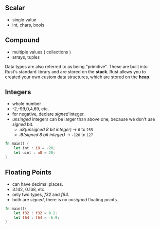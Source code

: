## Scalar
- single value
- int, chars, bools
## Compound
- multiple values ( collections )
- arrays, tuples

Data types are also referred to as being "primitive". These are built into Rust's standard library and are stored on the **stack**. Rust allows you to created your own custom data structures, which are stored on the **heap**.

## Integers
- whole number
- -2,-99,0,4,69, etc.
- for negative, declare *signed* integer.
- *unsinged* integers can be larger than above one, because we don't use *signed* bit.
	- *u8(unsigned 8 bit integer)* -> `0` to `255`
	- *i8(signed 8 bit integer)* -> `-128` to `127`
```rust
fn main() {
	let int : i8 = -20;
	let uint : u8 = 20;
}
```

## Floating Points
- can have decimal places.
- 3.142, 0.168, etc.
- only two types, *f32* and *f64*.
- both are *signed*, there is no *unsigned* floating points.
```rust
fn main(){
	let f32 : f32 = 8.2;
	let f64 : f64 = -6.9;
}
```